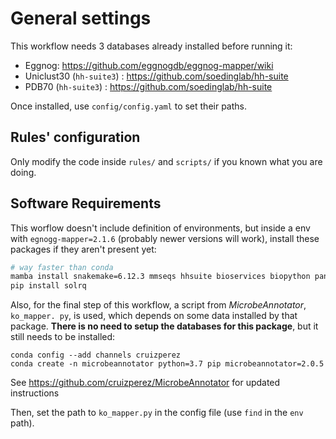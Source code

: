 # General settings

This workflow needs 3 databases already installed before running it:

- Eggnog: https://github.com/eggnogdb/eggnog-mapper/wiki
- Uniclust30 (`hh-suite3`) : https://github.com/soedinglab/hh-suite
- PDB70 (`hh-suite3`) : https://github.com/soedinglab/hh-suite

Once installed, use `config/config.yaml` to set their paths.

## Rules' configuration

Only modify the code inside `rules/` and `scripts/` if you known what you are doing.

## Software Requirements

This worflow doesn't include definition of environments, but inside a env with `egnogg-mapper=2.1.6` (probably newer versions will work), install these packages if they aren't present yet:

```sh
# way faster than conda
mamba install snakemake=6.12.3 mmseqs hhsuite bioservices biopython pandas seaborn matplotlib
pip install solrq
```

Also, for the final step of this workflow, a script from *MicrobeAnnotator*, `ko_mapper.
py`, is used, which depends on some data installed by that package. **There is no need to setup the databases for this package**, but it still needs to be installed:

```
conda config --add channels cruizperez
conda create -n microbeannotator python=3.7 pip microbeannotator=2.0.5
```
See <https://github.com/cruizperez/MicrobeAnnotator> for updated instructions

Then, set the path to `ko_mapper.py` in the config file (use `find` in the `env` path).
